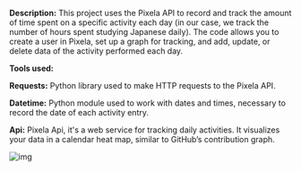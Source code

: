 
**Description:** This project uses the Pixela API to record and track the amount of time spent on a specific activity each day (in our case, we track the number of hours spent studying Japanese daily). The code allows you to create a user in Pixela, set up a graph for tracking, and add, update, or delete data of the activity performed each day.

**Tools used:**

**Requests:** Python library used to make HTTP requests to the Pixela API.

**Datetime:** Python module used to work with dates and times, necessary to record the date of each activity entry.

**Api:** Pixela Api, it's a web service for tracking daily activities. It visualizes your data in a calendar heat map, similar to GitHub’s contribution graph.


![img](https://github.com/bardack134/Activity-Tracking-with-Pixela-API/assets/142977989/ee2b399d-bc4a-4edc-b49a-55d26ca51867)
